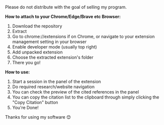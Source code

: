Please do not distribute with the goal of selling my program.

**How to attach to your Chrome/Edge/Brave etc Browser:**

 1. Download the repository
 2. Extract
 3. Go to chrome://extensions if on Chrome, or navigate to your extension management setting in your browser
 4. Enable developer mode (usually top right)
 5. Add unpacked extension
 6. Choose the extracted extension's folder
 7. There you go!

**How to use:**

1. Start a session in the panel of the extension
2. Do required research/website navigation
3. You can check the preview of the cited references in the panel
4. You can copy the citation list to the clipboard through simply clicking the "Copy Citation" button
5. You're Done!

Thanks for using my software 😊
